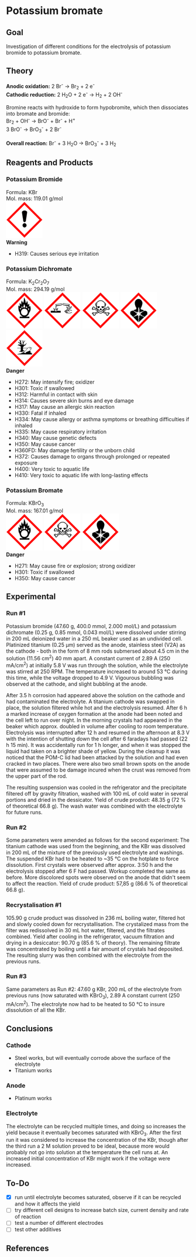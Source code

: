 # Potassium bromate
## Goal
Investigation of different conditions for the electrolysis of potassium bromide to potassium bromate.

## Theory
__Anodic oxidation:__ 2 Br<sup>-</sup> → Br<sub>2</sub> + 2 e<sup>-</sup>\
__Cathodic reduction:__ 2 H<sub>2</sub>O + 2 e<sup>-</sup> → H<sub>2</sub> + 2 OH<sup>-</sup>

Bromine reacts with hydroxide to form hypobromite, which then dissociates into bromate and bromide:\
Br<sub>2</sub> + OH<sup>-</sup> → BrO<sup>-</sup> + Br<sup>-</sup> + H<sup>+</sup>\
3 BrO<sup>-</sup> → BrO<sub>3</sub><sup>-</sup> + 2 Br<sup>-</sup>

__Overall reaction:__ Br<sup>-</sup> + 3 H<sub>2</sub>O → BrO<sub>3</sub><sup>-</sup> + 3 H<sub>2</sub>

## Reagents and Products
### Potassium Bromide
Formula: KBr\
Mol. mass: 119.01 g/mol\
<img src="resources/img/240px-GHS-pictogram-exclam.svg.png" width=100 />\
__Warning__

* H319: Causes serious eye irritation 


### Potassium Dichromate
Formula: K<sub>2</sub>Cr<sub>2</sub>O<sub>7</sub>\
Mol. mass: 294.19 g/mol\
<img src="resources/img/240px-GHS-pictogram-rondflam.svg.png" width=100 />
<img src="resources/img/240px-GHS-pictogram-acid.svg.png" width=100 />
<img src="resources/img/240px-GHS-pictogram-skull.svg.png" width=100 />
<img src="resources/img/240px-GHS-pictogram-silhouette.svg.png" width=100 />
<img src="resources/img/240px-GHS-pictogram-pollu.svg.png" width=100 />\
__Danger__

* H272: May intensify fire; oxidizer
* H301: Toxic if swallowed
* H312: Harmful in contact with skin
* H314: Causes severe skin burns and eye damage
* H317: May cause an allergic skin reaction 
* H330: Fatal if inhaled
* H334: May cause allergy or asthma symptoms or breathing difficulties if inhaled 
* H335: May cause respiratory irritation 
* H340: May cause genetic defects
* H350: May cause cancer
* H360FD: May damage fertility or the unborn child
* H372: Causes damage to organs through prolonged or repeated exposure
* H400: Very toxic to aquatic life
* H410: Very toxic to aquatic life with long-lasting effects


### Potassium Bromate
Formula: KBr</sub>O<sub>3</sub>\
Mol. mass: 167.01 g/mol\
<img src="resources/img/240px-GHS-pictogram-rondflam.svg.png" width=100 />
<img src="resources/img/240px-GHS-pictogram-skull.svg.png" width=100 />
<img src="resources/img/240px-GHS-pictogram-silhouette.svg.png" width=100 />\
__Danger__

* H271: May cause fire or explosion; strong oxidizer
* H301: Toxic if swallowed
* H350: May cause cancer


## Experimental
### Run #1
Potassium bromide (47.60 g, 400.0 mmol, 2.000 mol/L) and potassium dichromate (0.25 g, 0.85 mmol, 0.043 mol/L) were dissolved under stirring in 200 mL deionized water in a 250 mL beaker used as an undivided cell. Platinized titanium (0.25 µm) served as the anode, stainless steel (V2A) as the cathode - both in the form of 8 mm rods submersed about 4.5 cm in the solution (11.56 cm<sup>2</sup>) 40 mm apart. A constant current of 2.89 A (250 mA/cm<sup>2</sup>) at initially 5.8 V was run through the solution, while the electrolyte was stirred at 250 RPM. The temperature increased to around 53 °C during this time, while the voltage dropped to 4.9 V. Vigourous bubbling was observed at the cathode, and slight bubbling at the anode.

After 3.5 h corrosion had appeared above the solution on the cathode and had contaminated the electrolyte. A titanium cathode was swapped in place, the solution filtered while hot and the electrolysis resumed. After 6 h a marked increase of oxygen formation at the anode had been noted and the cell left to run over night. In the morning crystals had appeared in the beaker which approx. doubled in volume after cooling to room temperature. Electrolysis was interrupted after 12 h and resumed in the afternoon at 8.3 V with the intention of shutting down the cell after 6 faradays had passed (22 h 15 min). It was accidentally run for 1 h longer, and when it was stopped the liquid had taken on a brighter shade of yellow. During the cleanup it was noticed that the POM-C lid had been attacked by the solution and had even cracked in two places. There were also two small brown spots on the anode that were assumed to be damage incured when the crust was removed from the upper part of the rod.

The resulting suspension was cooled in the refrigerator and the precipitate filtered off by gravity filtration, washed with 100 mL of cold water in several portions and dried in the dessicator. Yield of crude product: 48.35 g (72 % of theoretical 66.8 g). The wash water was combined with the electrolyte for future runs.

### Run #2
Some parameters were amended as follows for the second experiment: The titanium cathode was used from the beginning, and the KBr was dissolved in 200 mL of the mixture of the previously used electrolyte and washings. The suspended KBr had to be heated to ~35 °C on the hotplate to force dissolution. First crystals were observed after approx. 3:50 h and the electrolysis stopped after 6 F had passed. Workup completed the same as before. More discolored spots were observed on the anode that didn't seem to affect the reaction. Yield of crude product: 57,85 g (86.6 % of theoretical 66.8 g).

### Recrystalisation #1
105.90 g crude product was dissolved in 236 mL boiling water, filtered hot and slowly cooled down for recrystallisation. The crystalized mass from the filter was redissolved in 30 mL hot water, filtered, and the filtrates combined. Yield after cooling in the refrigerator, vacuum filtration and drying in a desiccator: 90.70 g (85.6 % of theory). The remaining filtrate was concentrated by boiling until a fair amount of crystals had deposited. The resulting slurry was then combined with the electrolyte from the previous runs.

### Run #3
Same parameters as Run #2: 47.60 g KBr, 200 mL of the electrolyte from previous runs (now saturated with KBrO<sub>3</sub>), 2.89 A constant current (250 mA/cm<sup>2</sup>). The electrolyte now had to be heated to 50 °C to insure dissolution of all the KBr.

## Conclusions
### Cathode
* Steel works, but will eventually corrode above the surface of the electrolyte
* Titanium works

### Anode
* Platinum works

### Electrolyte
The electrolyte can be recycled multiple times, and doing so increases the yield because it eventually becomes saturated with KBrO<sub>3</sub>. After the first run it was considered to increase the concentration of the KBr, though after the third run a 2 M solution proved to be ideal, because more would probably not go into solution at the temperature the cell runs at. An increased initial concentration of KBr might work if the voltage were increased.

## To-Do
- [x] run until electrolyte becomes saturated, observe if it can be recycled and how it affects the yield
- [ ] try different cell designs to increase batch size, current density and rate of reaction
- [ ] test a number of different electrodes
- [ ] test other additives
## References
